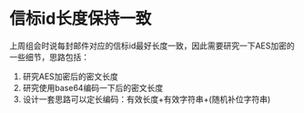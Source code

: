 <!--
 * @Author: LetMeFly
 * @Date: 2025-03-31 16:38:56
 * @LastEditors: LetMeFly.xyz
 * @LastEditTime: 2025-04-16 15:54:13
-->
# 信标id长度保持一致

上周组会时说每封邮件对应的信标id最好长度一致，因此需要研究一下AES加密的一些细节，思路包括：

1. 研究AES加密后的密文长度
2. 研究使用base64编码一下后的密文长度
3. 设计一套思路可以定长编码：有效长度+有效字符串+(随机补位字符串)

